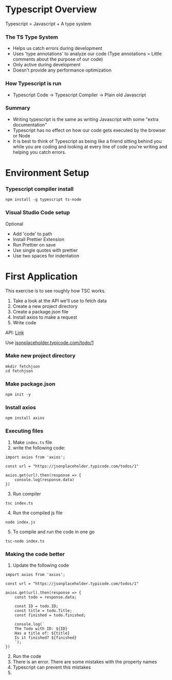 # Typescript Overview

Typescript = Javascript + A type system

### The TS Type System
- Helps us catch errors during development
- Uses 'type annotations' to analyze our code (Type annotations = Little comments about the purpose of our code)
- Only active during development
- Doesn't provide any performance optimization

### How Typescript is run
- Typescript Code -> Typescript Compiler -> Plain old Javascript

### Summary
- Writing typescript is the same as writing Javascript with some "extra documentation"
- Typescript has no effect on how our code gets executed by the browser or Node
- It is best to think of Typescript as being like a friend sitting behind you while you are coding and looking at every line of code you're writing and helping you catch errors.

# Environment Setup

### Typescript compiler install

```
npm install -g typescript ts-node
```

### Visual Studio Code setup

Optional
- Add 'code' to path
- Install Prettier Extension
- Run Prettier on save
- Use single quotes with prettier
- Use two spaces for indentation

# First Application

This exercise is to see roughly how TSC works.

1. Take a look at the API we'll use to fetch data
2. Create a new project directory
3. Create a package.json file
4. Install axios to make a request
5. Write code

API: [Link](jsonplaceholder.typicode.com)

Use [jsonplaceholder.typicode.com/todo/1](https://jsonplaceholder.typicode.com/todos/1)

### Make new project directory
```
mkdir fetchjson
cd fetchjson
```

### Make package.json
```
npm init -y
```

### Install axios
```
npm install axios
```

### Executing files
1. Make `index.ts` file
2. write the following code:
```
import axios from 'axios';

const url = "https://jsonplaceholder.typicode.com/todos/1"

axios.get(url).then(response => {
    console.log(response.data)
})
```
3. Run compiler
```
tsc index.ts
```
4. Run the compiled js file
``` 
node index.js
```
5. To compile and run the code in one go
```
tsc-node index.ts
```

### Making the code better

1. Update the following code
```
import axios from 'axios';

const url = "https://jsonplaceholder.typicode.com/todos/1"

axios.get(url).then(response => {
    const todo = response.data;

    const ID = todo.ID;
    const title = todo.Title;
    const finished = todo.finished;

    console.log(`
    The Todo with ID: ${ID}
    Has a title of: ${title}
    Is it finished? ${finished}
    `);
})
```

2. Run the code
3. There is an error. There are some mistakes with the property names
4. Typescript can prevent this mistakes
5. 
